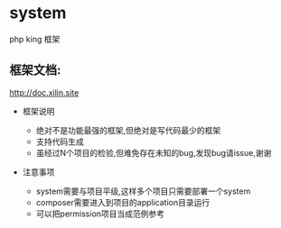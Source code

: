 # system
 php king 框架
## 框架文档:
http://doc.xilin.site

* 框架说明 
    * 绝对不是功能最强的框架,但绝对是写代码最少的框架
    * 支持代码生成
    * 虽经过N个项目的检验,但难免存在未知的bug,发现bug请issue,谢谢

* 注意事项
    * system需要与项目平级,这样多个项目只需要部署一个system
    * composer需要进入到项目的application目录运行
    * 可以把permission项目当成范例参考
  
